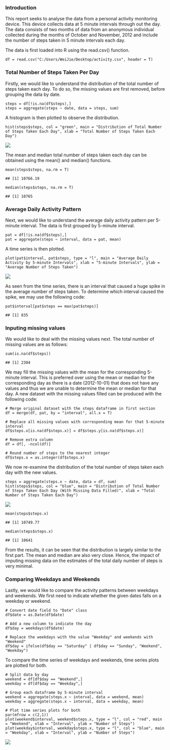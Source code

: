 ### Introduction

This report seeks to analyse the data from a personal activity
monitoring device. This device collects data at 5 minute intervals
through out the day. The data consists of two months of data from an
anonymous individual collected during the months of October and
November, 2012 and include the number of steps taken in 5 minute
intervals each day.

The data is first loaded into R using the read.csv() function.

    df = read.csv("C:/Users/WeiJie/Desktop/activity.csv", header = T)

### Total Number of Steps Taken Per Day

Firstly, we would like to understand the distribution of the total
number of steps taken each day. To do so, the missing values are first
removed, before grouping the data by date.

    steps = df[!is.na(df$steps),]
    steps = aggregate(steps ~ date, data = steps, sum)

A histogram is then plotted to observe the distribution.

    hist(steps$steps, col = "green", main = "Distribution of Total Number of Steps Taken Each Day", xlab = "Total Number of Steps Taken Each Day")

![](PA1_template_files/figure-markdown_strict/hist-1.png)

The mean and median total number of steps taken each day can be obtained
using the mean() and median() functions.

    mean(steps$steps, na.rm = T)

    ## [1] 10766.19

    median(steps$steps, na.rm = T)

    ## [1] 10765

### Average Daily Activity Pattern

Next, we would like to understand the average daily activity pattern per
5-minute interval. The data is first grouped by 5-minute interval.

    pat = df[!is.na(df$steps),]
    pat = aggregate(steps ~ interval, data = pat, mean)

A time series is then plotted.

    plot(pat$interval, pat$steps, type = "l", main = "Average Daily Activity by 5-minute Intervals", xlab = "5-minute Intervals", ylab = "Average Number of Steps Taken")

![](PA1_template_files/figure-markdown_strict/time%20series-1.png)

As seen from the time series, there is an interval that caused a huge
spike in the average number of steps taken. To determine which interval
caused the spike, we may use the following code:

    pat$interval[pat$steps == max(pat$steps)]

    ## [1] 835

### Inputing missing values

We would like to deal with the missing values next. The total number of
missing values are as follows:

    sum(is.na(df$steps))

    ## [1] 2304

We may fill the missing values with the mean for the corresponding
5-minute interval. This is preferred over using the mean or median for
the corresponding day as there is a date (2012-10-01) that does not have
any values and thus we are unable to determine the mean or median for
that day. A new dataset with the missing values filled can be produced
with the following code:

    # Merge original dataset with the steps dataframe in first section
    df = merge(df, pat, by = "interval", all.x = T)

    # Replace all missing values with corresponding mean for that 5-minute interval
    df$steps.x[is.na(df$steps.x)] = df$steps.y[is.na(df$steps.x)]

    # Remove extra column
    df = df[, -ncol(df)]

    # Round number of steps to the nearest integer
    df$steps.x = as.integer(df$steps.x)

We now re-examine the distribution of the total number of steps taken
each day with the new values.

    steps = aggregate(steps.x ~ date, data = df, sum)
    hist(steps$steps, col = "blue", main = "Distribution of Total Number of Steps Taken Each Day (With Missing Data Filled)", xlab = "Total Number of Steps Taken Each Day")

![](PA1_template_files/figure-markdown_strict/re-examine-1.png)

    mean(steps$steps.x)

    ## [1] 10749.77

    median(steps$steps.x)

    ## [1] 10641

From the results, it can be seen that the distribution is largely
similar to the first part. The mean and median are also very close.
Hence, the impact of imputing missing data on the estimates of the total
daily number of steps is very minimal.

### Comparing Weekdays and Weekends

Lastly, we would like to compare the activity patterns between weekdays
and weekends. We first need to indicate whether the given dates falls on
a weekday or weekend.

    # Convert date field to "Date" class
    df$date = as.Date(df$date)

    # Add a new column to indicate the day
    df$day = weekdays(df$date)

    # Replace the weekdays with the value "Weekday" and weekends with "Weekend"
    df$day = ifelse(df$day == "Saturday" | df$day == "Sunday", "Weekend", "Weekday")

To compare the time series of weekdays and weekends, time series plots
are plotted for both.

    # Split data by day
    weekend = df[df$day == "Weekend",]
    weekday = df[df$day == "Weekday",]

    # Group each dataframe by 5-minute interval
    weekend = aggregate(steps.x ~ interval, data = weekend, mean)
    weekday = aggregate(steps.x ~ interval, data = weekday, mean)

    # Plot time series plots for both
    par(mfrow = c(2,1))
    plot(weekend$interval, weekend$steps.x, type = "l", col = "red", main = "Weekend", xlab = "Interval", ylab = "Number of Steps")
    plot(weekday$interval, weekday$steps.x, type = "l", col = "blue", main = "Weekday", xlab = "Interval", ylab = "Number of Steps")

![](PA1_template_files/figure-markdown_strict/plots-1.png)
